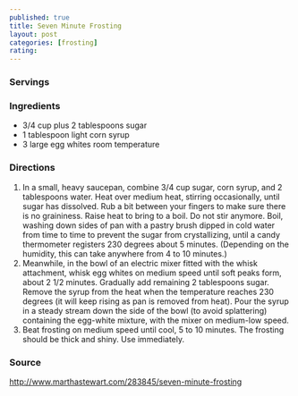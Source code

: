 ```yaml
---
published: true
title: Seven Minute Frosting
layout: post
categories: [frosting]
rating: 
---
```

### Servings


### Ingredients
- 3/4 cup plus 2 tablespoons sugar
- 1 tablespoon light corn syrup
- 3 large egg whites room temperature

### Directions
1. In a small, heavy saucepan, combine 3/4 cup sugar, corn syrup, and 2 tablespoons water. Heat over medium heat, stirring occasionally, until sugar has dissolved. Rub a bit between your fingers to make sure there is no graininess. Raise heat to bring to a boil. Do not stir anymore. Boil, washing down sides of pan with a pastry brush dipped in cold water from time to time to prevent the sugar from crystallizing, until a candy thermometer registers 230 degrees about 5 minutes. (Depending on the humidity, this can take anywhere from 4 to 10 minutes.)
2. Meanwhile, in the bowl of an electric mixer fitted with the whisk attachment, whisk egg whites on medium speed until soft peaks form, about 2 1/2 minutes. Gradually add remaining 2 tablespoons sugar. Remove the syrup from the heat when the temperature reaches 230 degrees (it will keep rising as pan is removed from heat). Pour the syrup in a steady stream down the side of the bowl (to avoid splattering) containing the egg-white mixture, with the mixer on medium-low speed.
3. Beat frosting on medium speed until cool, 5 to 10 minutes. The frosting should be thick and shiny. Use immediately.

### Source
<a href="http://www.marthastewart.com/283845/seven-minute-frosting" target="new">http://www.marthastewart.com/283845/seven-minute-frosting</a>
